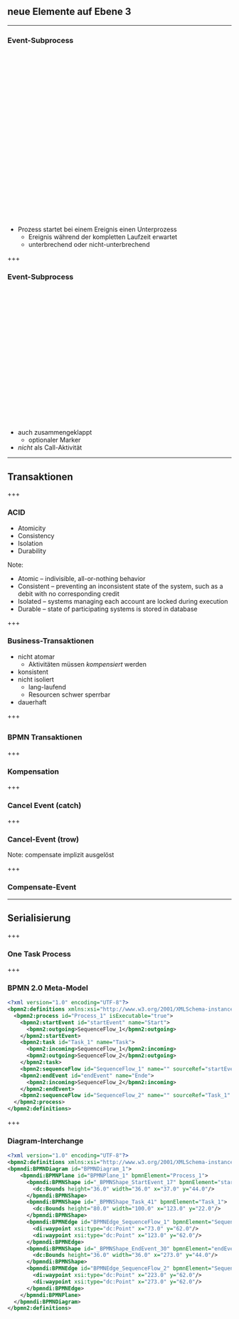 ## neue Elemente auf Ebene 3
----
### Event-Subprocess


<div>
	<div class="bpmn" bpmn-src="bpmn/level3/event-subprocess.bpmn" style="height: 375px" scale="1.1"/>
</div>

* Prozess startet bei einem Ereignis einen Unterprozess
	* Ereignis während der kompletten Laufzeit erwartet
	* unterbrechend oder nicht-unterbrechend


+++
### Event-Subprocess

<div>
	<div class="bpmn" bpmn-src="bpmn/level3/event-subprocess-collapsed.bpmn" style="height: 300px" scale="1.1"/>
</div>

* auch zusammengeklappt
	* optionaler Marker
* _nicht_ als Call-Aktivität

----
## Transaktionen
+++
### ACID

* Atomicity
* Consistency
* Isolation
* Durability

Note:
* Atomic – indivisible, all-or-nothing behavior
* Consistent – preventing an inconsistent state of the system, such as a debit with no corresponding credit
* Isolated – systems managing each account are locked during execution
* Durable –  state of participating systems is stored in database

+++
### Business-Transaktionen

* nicht atomar
	* Aktivitäten müssen *kompensiert* werden
* konsistent
* nicht isoliert
	* lang-laufend
	* Resourcen schwer sperrbar
* dauerhaft

+++
## 
### BPMN Transaktionen

<div class="bpmn" bpmn-src="bpmn/level3/transactional.bpmn" scale="1.2" style="height: 250px" />

+++
### Kompensation

<div class="bpmn" bpmn-src="bpmn/level3/transaction-compensate.bpmn" scale="1.2" style="height: 350px" />

+++
### Cancel Event (catch)

<div class="bpmn" bpmn-src="bpmn/level3/transaction-cancel.bpmn" scale="1.2" style="height: 350px" />

+++
### Cancel-Event (trow)

<div class="bpmn" bpmn-src="bpmn/level3/transaction-compensate2.bpmn" style="height: 350px" />

Note:
compensate implizit ausgelöst

+++
### Compensate-Event

<div class="bpmn" bpmn-src="bpmn/level3/transaction-compensate3.bpmn" style="height: 350px" />

----
## Serialisierung

+++
### One Task Process

<div class="bpmn" bpmn-src="bpmn/level3/one-task-process.bpmn" scale="1.2" />

+++
### BPMN 2.0 Meta-Model

```xml
<?xml version="1.0" encoding="UTF-8"?>
<bpmn2:definitions xmlns:xsi="http://www.w3.org/2001/XMLSchema-instance" xmlns:bpmn2="http://www.omg.org/spec/BPMN/20100524/MODEL" xmlns:bpmndi="http://www.omg.org/spec/BPMN/20100524/DI" xmlns:dc="http://www.omg.org/spec/DD/20100524/DC">
  <bpmn2:process id="Process_1" isExecutable="true">
    <bpmn2:startEvent id="startEvent" name="Start">
      <bpmn2:outgoing>SequenceFlow_1</bpmn2:outgoing>
    </bpmn2:startEvent>
    <bpmn2:task id="Task_1" name="Task">
      <bpmn2:incoming>SequenceFlow_1</bpmn2:incoming>
      <bpmn2:outgoing>SequenceFlow_2</bpmn2:outgoing>
    </bpmn2:task>
    <bpmn2:sequenceFlow id="SequenceFlow_1" name="" sourceRef="startEvent" targetRef="Task_1"/>
    <bpmn2:endEvent id="endEvent" name="Ende">
      <bpmn2:incoming>SequenceFlow_2</bpmn2:incoming>
    </bpmn2:endEvent>
    <bpmn2:sequenceFlow id="SequenceFlow_2" name="" sourceRef="Task_1" targetRef="endEvent"/>
  </bpmn2:process>
</bpmn2:definitions>
```

+++
### Diagram-Interchange

```xml
<?xml version="1.0" encoding="UTF-8"?>
<bpmn2:definitions xmlns:xsi="http://www.w3.org/2001/XMLSchema-instance" xmlns:bpmn2="http://www.omg.org/spec/BPMN/20100524/MODEL" xmlns:bpmndi="http://www.omg.org/spec/BPMN/20100524/DI" xmlns:dc="http://www.omg.org/spec/DD/20100524/DC">
<bpmndi:BPMNDiagram id="BPMNDiagram_1">
    <bpmndi:BPMNPlane id="BPMNPlane_1" bpmnElement="Process_1">
      <bpmndi:BPMNShape id="_BPMNShape_StartEvent_17" bpmnElement="startEvent">
        <dc:Bounds height="36.0" width="36.0" x="37.0" y="44.0"/>
      </bpmndi:BPMNShape>
      <bpmndi:BPMNShape id="_BPMNShape_Task_41" bpmnElement="Task_1">
        <dc:Bounds height="80.0" width="100.0" x="123.0" y="22.0"/>
      </bpmndi:BPMNShape>
      <bpmndi:BPMNEdge id="BPMNEdge_SequenceFlow_1" bpmnElement="SequenceFlow_1" sourceElement="_BPMNShape_StartEvent_17" targetElement="_BPMNShape_Task_41">
        <di:waypoint xsi:type="dc:Point" x="73.0" y="62.0"/>
        <di:waypoint xsi:type="dc:Point" x="123.0" y="62.0"/>
      </bpmndi:BPMNEdge>
      <bpmndi:BPMNShape id="_BPMNShape_EndEvent_30" bpmnElement="endEvent">
        <dc:Bounds height="36.0" width="36.0" x="273.0" y="44.0"/>
      </bpmndi:BPMNShape>
      <bpmndi:BPMNEdge id="BPMNEdge_SequenceFlow_2" bpmnElement="SequenceFlow_2" sourceElement="_BPMNShape_Task_41" targetElement="_BPMNShape_EndEvent_30">
        <di:waypoint xsi:type="dc:Point" x="223.0" y="62.0"/>
        <di:waypoint xsi:type="dc:Point" x="273.0" y="62.0"/>
      </bpmndi:BPMNEdge>
    </bpmndi:BPMNPlane>
  </bpmndi:BPMNDiagram>
</bpmn2:definitions>
```
